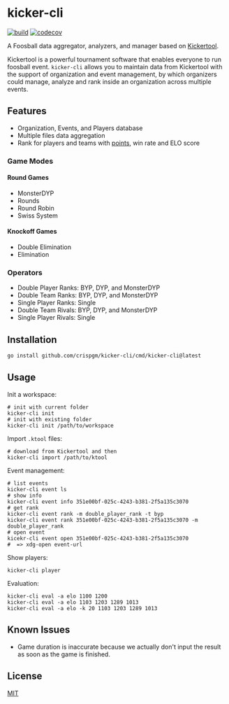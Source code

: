 # kicker-cli

[![build](https://github.com/crispgm/kicker-cli/actions/workflows/build.yml/badge.svg)](https://github.com/crispgm/kicker-cli/actions/workflows/build.yml)
[![codecov](https://codecov.io/gh/crispgm/kicker-cli/graph/badge.svg?token=MMGE8I5YNI)](https://codecov.io/gh/crispgm/kicker-cli)

A Foosball data aggregator, analyzers, and manager based on [Kickertool](https://app.kickertool.de/).

Kickertool is a powerful tournament software that enables everyone to run foosball event.
`kicker-cli` allows you to maintain data from Kickertool with the support of organization and event management,
by which organizers could manage, analyze and rank inside an organization across multiple events.

## Features

- Organization, Events, and Players database
- Multiple files data aggregation
- Rank for players and teams with [points](/docs/ranking_system.md), win rate and ELO score

### Game Modes

#### Round Games

- MonsterDYP
- Rounds
- Round Robin
- Swiss System

#### Knockoff Games

- Double Elimination
- Elimination

### Operators

- Double Player Ranks: BYP, DYP, and MonsterDYP
- Double Team Ranks: BYP, DYP, and MonsterDYP
- Single Player Ranks: Single
- Double Team Rivals: BYP, DYP, and MonsterDYP
- Single Player Rivals: Single

## Installation

```bash
go install github.com/crispgm/kicker-cli/cmd/kicker-cli@latest
```

## Usage

Init a workspace:
```shell
# init with current folder
kicker-cli init
# init with existing folder
kicker-cli init /path/to/workspace
```

Import `.ktool` files:
```shell
# download from Kickertool and then
kicker-cli import /path/to/ktool
```

Event management:
```shell
# list events
kicker-cli event ls
# show info
kicker-cli event info 351e00bf-025c-4243-b381-2f5a135c3070
# get rank
kicker-cli event rank -m double_player_rank -t byp
kicker-cli event rank 351e00bf-025c-4243-b381-2f5a135c3070 -m double_player_rank
# open event
kicekr-cli event open 351e00bf-025c-4243-b381-2f5a135c3070
#  => xdg-open event-url
```

Show players:
```shell
kicker-cli player
```

Evaluation:
```shell
kicker-cli eval -a elo 1100 1200
kicker-cli eval -a elo 1103 1203 1289 1013
kicker-cli eval -a elo -k 20 1103 1203 1289 1013
```

## Known Issues

- Game duration is inaccurate because we actually don't input the result as soon as the game is finished.

## License

[MIT](/LICENSE)
